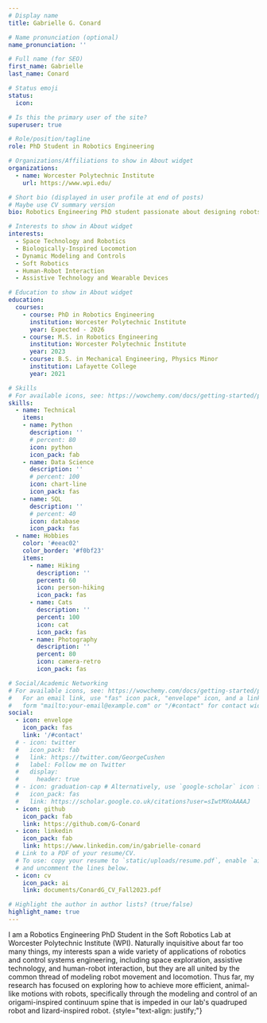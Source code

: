 ```yaml
---
# Display name
title: Gabrielle G. Conard

# Name pronunciation (optional)
name_pronunciation: ''

# Full name (for SEO)
first_name: Gabrielle
last_name: Conard

# Status emoji
status:
  icon: 

# Is this the primary user of the site?
superuser: true

# Role/position/tagline
role: PhD Student in Robotics Engineering

# Organizations/Affiliations to show in About widget
organizations:
  - name: Worcester Polytechnic Institute
    url: https://www.wpi.edu/

# Short bio (displayed in user profile at end of posts)
# Maybe use CV summary version
bio: Robotics Engineering PhD student passionate about designing robots from top to bottom with experience in mechatronics and PCB design, classical and modern control theory, dynamics modeling, and bridging the gap between simulations and physical robots. Particular interests include space technology, assistive technology, and human-robot interaction.

# Interests to show in About widget
interests:
  - Space Technology and Robotics
  - Biologically-Inspired Locomotion
  - Dynamic Modeling and Controls
  - Soft Robotics
  - Human-Robot Interaction
  - Assistive Technology and Wearable Devices

# Education to show in About widget
education:
  courses:
    - course: PhD in Robotics Engineering
      institution: Worcester Polytechnic Institute
      year: Expected - 2026
    - course: M.S. in Robotics Engineering
      institution: Worcester Polytechnic Institute
      year: 2023
    - course: B.S. in Mechanical Engineering, Physics Minor
      institution: Lafayette College
      year: 2021

# Skills
# For available icons, see: https://wowchemy.com/docs/getting-started/page-builder/#icons
skills:
  - name: Technical
    items:
    - name: Python
      description: ''
      # percent: 80
      icon: python
      icon_pack: fab
    - name: Data Science
      description: ''
      # percent: 100
      icon: chart-line
      icon_pack: fas
    - name: SQL
      description: ''
      # percent: 40
      icon: database
      icon_pack: fas
  - name: Hobbies
    color: '#eeac02'
    color_border: '#f0bf23'
    items:
      - name: Hiking
        description: ''
        percent: 60
        icon: person-hiking
        icon_pack: fas
      - name: Cats
        description: ''
        percent: 100
        icon: cat
        icon_pack: fas
      - name: Photography
        description: ''
        percent: 80
        icon: camera-retro
        icon_pack: fas

# Social/Academic Networking
# For available icons, see: https://wowchemy.com/docs/getting-started/page-builder/#icons
#   For an email link, use "fas" icon pack, "envelope" icon, and a link in the
#   form "mailto:your-email@example.com" or "/#contact" for contact widget.
social:
  - icon: envelope
    icon_pack: fas
    link: '/#contact'
  # - icon: twitter
  #   icon_pack: fab
  #   link: https://twitter.com/GeorgeCushen
  #   label: Follow me on Twitter
  #   display:
  #     header: true
  # - icon: graduation-cap # Alternatively, use `google-scholar` icon from `ai` icon pack
  #   icon_pack: fas
  #   link: https://scholar.google.co.uk/citations?user=sIwtMXoAAAAJ
  - icon: github
    icon_pack: fab
    link: https://github.com/G-Conard
  - icon: linkedin
    icon_pack: fab
    link: https://www.linkedin.com/in/gabrielle-conard
  # Link to a PDF of your resume/CV.
  # To use: copy your resume to `static/uploads/resume.pdf`, enable `ai` icons in `params.yaml`,
  # and uncomment the lines below.
  - icon: cv
    icon_pack: ai
    link: documents/ConardG_CV_Fall2023.pdf

# Highlight the author in author lists? (true/false)
highlight_name: true
---
```


I am a Robotics Engineering PhD Student in the Soft Robotics Lab at Worcester Polytechnic Institute (WPI). Naturally inquisitive about far too many things, my interests span a wide variety of applications of robotics and control systems engineering, including space exploration, assistive technology, and human-robot interaction, but they are all united by the common thread of modeling robot movement and locomotion. Thus far, my research has focused on exploring how to achieve more efficient, animal-like motions with robots, specifically through the modeling and control of an origami-inspired continuum spine that is impeded in our lab's quadruped robot and lizard-inspired robot.
{style="text-align: justify;"}
